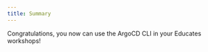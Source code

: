 ```yaml
---
title: Summary
---
```


Congratulations,
you now can use the ArgoCD CLI in your Educates workshops!

